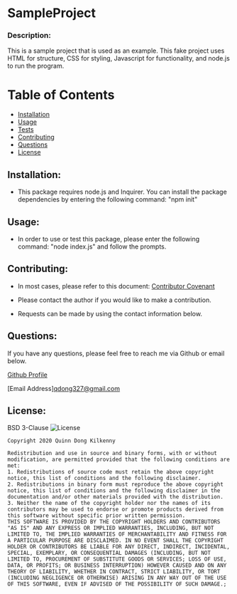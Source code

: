 # SampleProject 

### Description: 
 This is a sample project that is used as an example. This fake project uses HTML for structure, CSS for styling, Javascript for functionality, and node.js to run the program.


# Table of Contents
- [Installation](https://github.com/qudoki/readmegenerator/blob/master/Develop/SampleProject.md#installation)
- [Usage](https://github.com/qudoki/readmegenerator/blob/master/Develop/SampleProject.md#usage)
- [Tests](https://github.com/qudoki/readmegenerator/blob/master/Develop/SampleProject.md#usage)
- [Contributing](https://github.com/qudoki/readmegenerator/blob/master/Develop/SampleProject.md#contributions)
- [Questions](https://github.com/qudoki/readmegenerator/blob/master/Develop/SampleProject.md#questions)
- [License](https://github.com/qudoki/readmegenerator/blob/master/Develop/SampleProject.md#license)


## Installation:
- This package requires node.js and Inquirer. You can install the package dependencies by entering the following command: "npm init"


## Usage:
- In order to use or test this package, please enter the following command: "node index.js" and follow the prompts.


## Contributing:
- In most cases, please refer to this document: [Contributor Covenant](https://www.contributor-covenant.org/) 

- Please contact the author if you would like to make a contribution.
- Requests can be made by using the contact information below.


## Questions:
If you have any questions, please feel free to reach me via Github or email below.

[Github Profile](https://github.com/qudoki)

[Email Address]<qdong327@gmail.com>

 
## License: 
 BSD 3-Clause
![License](https://img.shields.io/badge/license-BSD%203--Clause-yellowgreen)

    Copyright 2020 Quinn Dong Kilkenny 

    Redistribution and use in source and binary forms, with or without modification, are permitted provided that the following conditions are met:
    1. Redistributions of source code must retain the above copyright notice, this list of conditions and the following disclaimer.
    2. Redistributions in binary form must reproduce the above copyright notice, this list of conditions and the following disclaimer in the documentation and/or other materials provided with the distribution.
    3. Neither the name of the copyright holder nor the names of its contributors may be used to endorse or promote products derived from this software without specific prior written permission.
    THIS SOFTWARE IS PROVIDED BY THE COPYRIGHT HOLDERS AND CONTRIBUTORS "AS IS" AND ANY EXPRESS OR IMPLIED WARRANTIES, INCLUDING, BUT NOT LIMITED TO, THE IMPLIED WARRANTIES OF MERCHANTABILITY AND FITNESS FOR A PARTICULAR PURPOSE ARE DISCLAIMED. IN NO EVENT SHALL THE COPYRIGHT HOLDER OR CONTRIBUTORS BE LIABLE FOR ANY DIRECT, INDIRECT, INCIDENTAL, SPECIAL, EXEMPLARY, OR CONSEQUENTIAL DAMAGES (INCLUDING, BUT NOT LIMITED TO, PROCUREMENT OF SUBSTITUTE GOODS OR SERVICES; LOSS OF USE, DATA, OR PROFITS; OR BUSINESS INTERRUPTION) HOWEVER CAUSED AND ON ANY THEORY OF LIABILITY, WHETHER IN CONTRACT, STRICT LIABILITY, OR TORT (INCLUDING NEGLIGENCE OR OTHERWISE) ARISING IN ANY WAY OUT OF THE USE OF THIS SOFTWARE, EVEN IF ADVISED OF THE POSSIBILITY OF SUCH DAMAGE.;

